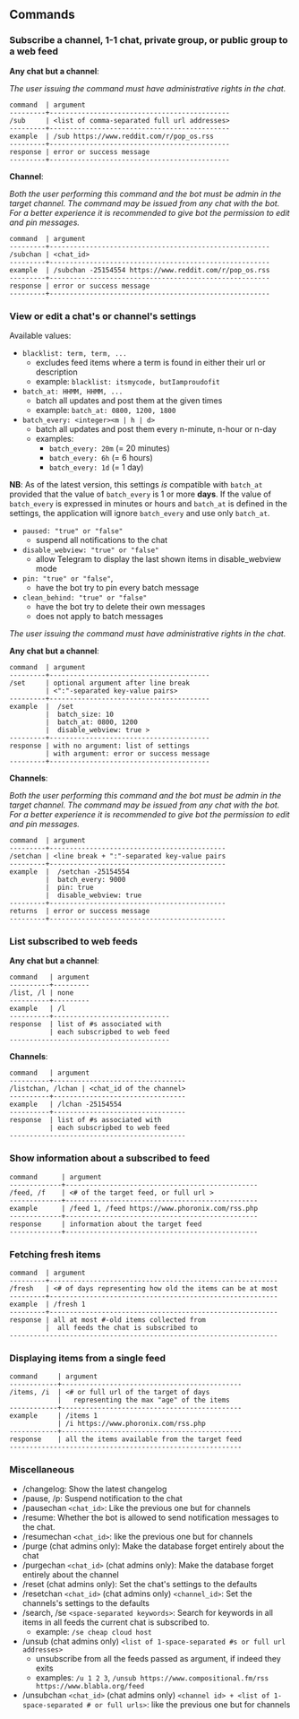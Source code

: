 ## Commands

### Subscribe a channel, 1-1 chat, private group, or public group to a web feed

__Any chat but a channel__:

_The user issuing the command must have administrative rights in the chat._

```
command  | argument
---------+---------------------------------------------
/sub     | <list of comma-separated full url addresses> 
---------+---------------------------------------------
example  | /sub https://www.reddit.com/r/pop_os.rss     
---------+---------------------------------------------
response | error or success message                    
---------+---------------------------------------------
```

__Channel__:

_Both the user performing this command and the bot must be admin in the target channel. The command may be issued from any chat with the bot. For a better experience it is recommended to give bot the permission to edit and pin messages._

```
command  | argument
---------+-------------------------------------------------------
/subchan | <chat_id>                                 
---------+-------------------------------------------------------
example  | /subchan -25154554 https://www.reddit.com/r/pop_os.rss  
---------+-------------------------------------------------------
response | error or success message                               
---------+-------------------------------------------------------
```

### View or edit a chat's or channel's settings

Available values:

- `blacklist: term, term, ...`
    - excludes feed items where a term is found in either their url or description
    - example: `blacklist: itsmycode, butIamproudofit`
- `batch_at: HHMM, HHMM, ...`
    - batch all updates and post them at the given times
    - example: `batch_at: 0800, 1200, 1800`
- `batch_every: <integer><m | h | d>`
    - batch all updates and post them every n-minute, n-hour or n-day
    - examples:
        - `batch_every: 20m` (= 20 minutes)
        - `batch_every: 6h` (= 6 hours)
        - `batch_every: 1d` (= 1 day)

__NB__: As of the latest version, this settings _is_ compatible with `batch_at` provided that the value of `batch_every` is 1 or more __days__. If the value of `batch_every` is expressed in minutes or hours and `batch_at` is defined in the settings, the application will ignore `batch_every` and use only `batch_at`.

- `paused: "true" or "false"`
    - suspend all notifications to the chat
- `disable_webview: "true" or "false"`
    - allow Telegram to display the last shown items in disable_webview mode
- `pin: "true" or "false"`,
    - have the bot try to pin every batch message
- `clean_behind: "true" or "false"`
    - have the bot try to delete their own messages
    - does not apply to batch messages

_The user issuing the command must have administrative rights in the chat._

__Any chat but a channel__:

```
command  | argument
---------+----------------------------------------
/set     | optional argument after line break
         | <":"-separated key-value pairs>            
---------+----------------------------------------
example  |  /set 
         |  batch_size: 10
         |  batch_at: 0800, 1200
         |  disable_webview: true >
---------+----------------------------------------
response | with no argument: list of settings
         | with argument: error or success message
---------+----------------------------------------
```
__Channels__:

_Both the user performing this command and the bot must be admin in the target channel. The command may be issued from any chat with the bot. For a better experience it is recommended to give bot the permission to edit and pin messages._

```
command  | argument
---------+--------------------------------------------
/setchan | <line break + ":"-separated key-value pairs 
---------+--------------------------------------------
example  |  /setchan -25154554
         |  batch_every: 9000
         |  pin: true
         |  disable_webview: true
---------+--------------------------------------------
returns  | error or success message                                   
---------+--------------------------------------------
```

### List subscribed to web feeds

__Any chat but a channel__:

```
command   | argument
----------+---------
/list, /l | none    
----------+---------
example   | /l      
----------+-----------------------------
response  | list of #s associated with   
          | each subscripbed to web feed 
----------------------------------------
```

__Channels__:

```
command   | argument
----------+---------------------------------
/listchan, /lchan | <chat_id of the channel>    
----------+---------------------------------
example   | /lchan -25154554
----------+---------------------------------
response  | list of #s associated with   
          | each subscripbed to web feed 
--------------------------------------------
```

### Show information about a subscribed to feed

```
command      | argument
-------------+------------------------------------------------
/feed, /f    | <# of the target feed, or full url >           
-------------+------------------------------------------------
example      | /feed 1, /feed https://www.phoronix.com/rss.php
-------------+------------------------------------------------
response     | information about the target feed              
-------------+------------------------------------------------
```
### Fetching fresh items

```
command  | argument
---------+---------------------------------------------------------
/fresh   | <# of days representing how old the items can be at most 
---------+---------------------------------------------------------
example  | /fresh 1 
---------+---------------------------------------------------------
response | all at most #-old items collected from
         |  all feeds the chat is subscribed to
-------------------------------------------------------------------
```

### Displaying items from a single feed

```
command     | argument
------------+---------------------------------------------
/items, /i  | <# or full url of the target of days 
            |   representing the max "age" of the items
------------+---------------------------------------------
example     | /items 1
            | /i https://www.phoronix.com/rss.php
------------+---------------------------------------------
response    | all the items available from the target feed
----------------------------------------------------------
```
### Miscellaneous

- /changelog: Show the latest changelog
- /pause, /p: Suspend notification to the chat
- /pausechan `<chat_id>`: Like the previous one but for channels
- /resume:  Whether the bot is allowed to send notification messages to the chat.
- /resumechan `<chat_id>`: like the previous one but for channels
- /purge (chat admins only): Make the database forget entirely about the chat
- /purgechan `<chat_id>` (chat admins only): Make the database forget entirely about the channel
- /reset (chat admins only): Set the chat's settings to the defaults
- /resetchan `<chat_id>` (chat admins only) `<channel_id>`: Set the channels's settings to the defaults
- /search, /se `<space-separated keywords>`: Search for keywords in all items in all feeds the current chat is subscribed to. 
    - example: `/se cheap cloud host`
- /unsub (chat admins only) `<list of 1-space-separated #s or full url addresses>`
    - unsubscribe from all the feeds passed as argument, if indeed they exits
    - examples: `/u 1 2 3`, `/unsub https://www.compositional.fm/rss https://www.blabla.org/feed`
- /unsubchan `<chat_id>` (chat admins only) `<channel id> + <list of 1-space-separated # or full urls>`: like the previous one but for channels 
